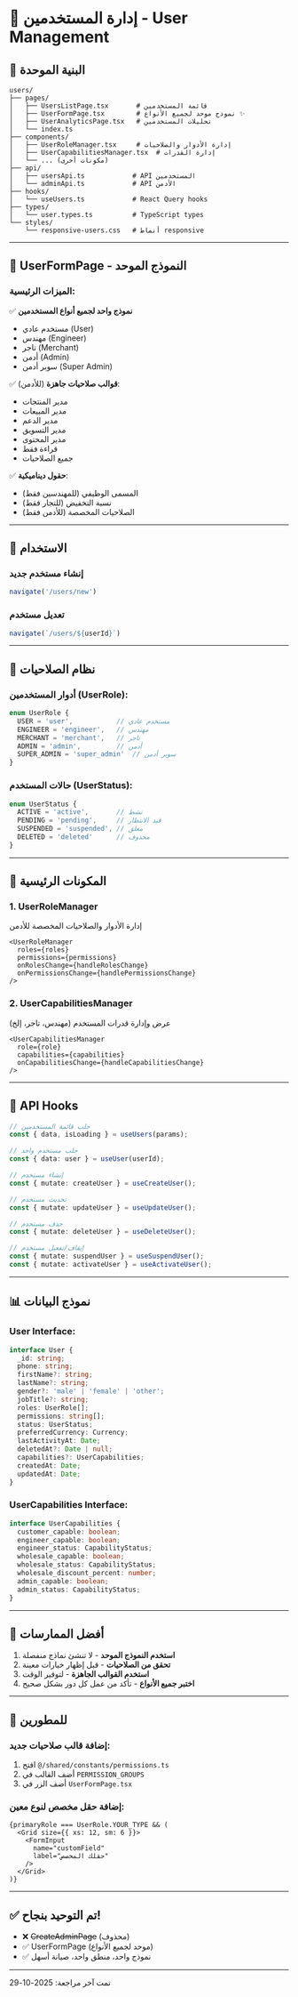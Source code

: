 # 👥 إدارة المستخدمين - User Management

## 📁 البنية الموحدة

```
users/
├── pages/
│   ├── UsersListPage.tsx       # قائمة المستخدمين
│   ├── UserFormPage.tsx        # نموذج موحد لجميع الأنواع ✨
│   ├── UserAnalyticsPage.tsx   # تحليلات المستخدمين
│   └── index.ts
├── components/
│   ├── UserRoleManager.tsx     # إدارة الأدوار والصلاحيات
│   ├── UserCapabilitiesManager.tsx  # إدارة القدرات
│   └── ... (مكونات أخرى)
├── api/
│   ├── usersApi.ts            # API المستخدمين
│   └── adminApi.ts            # API الأدمن
├── hooks/
│   └── useUsers.ts            # React Query hooks
├── types/
│   └── user.types.ts          # TypeScript types
└── styles/
    └── responsive-users.css   # أنماط responsive
```

---

## 🎯 UserFormPage - النموذج الموحد

### الميزات الرئيسية:
✅ **نموذج واحد لجميع أنواع المستخدمين**
- مستخدم عادي (User)
- مهندس (Engineer)
- تاجر (Merchant)
- أدمن (Admin)
- سوبر أدمن (Super Admin)

✅ **قوالب صلاحيات جاهزة** (للأدمن):
- مدير المنتجات
- مدير المبيعات
- مدير الدعم
- مدير التسويق
- مدير المحتوى
- قراءة فقط
- جميع الصلاحيات

✅ **حقول ديناميكية**:
- المسمى الوظيفي (للمهندسين فقط)
- نسبة التخفيض (للتجار فقط)
- الصلاحيات المخصصة (للأدمن فقط)

---

## 🔄 الاستخدام

### إنشاء مستخدم جديد
```typescript
navigate('/users/new')
```

### تعديل مستخدم
```typescript
navigate(`/users/${userId}`)
```

---

## 🔐 نظام الصلاحيات

### أدوار المستخدمين (UserRole):
```typescript
enum UserRole {
  USER = 'user',           // مستخدم عادي
  ENGINEER = 'engineer',   // مهندس
  MERCHANT = 'merchant',   // تاجر
  ADMIN = 'admin',         // أدمن
  SUPER_ADMIN = 'super_admin'  // سوبر أدمن
}
```

### حالات المستخدم (UserStatus):
```typescript
enum UserStatus {
  ACTIVE = 'active',       // نشط
  PENDING = 'pending',     // قيد الانتظار
  SUSPENDED = 'suspended', // معلق
  DELETED = 'deleted'      // محذوف
}
```

---

## 🎨 المكونات الرئيسية

### 1. UserRoleManager
إدارة الأدوار والصلاحيات المخصصة للأدمن
```tsx
<UserRoleManager
  roles={roles}
  permissions={permissions}
  onRolesChange={handleRolesChange}
  onPermissionsChange={handlePermissionsChange}
/>
```

### 2. UserCapabilitiesManager
عرض وإدارة قدرات المستخدم (مهندس، تاجر، إلخ)
```tsx
<UserCapabilitiesManager
  role={role}
  capabilities={capabilities}
  onCapabilitiesChange={handleCapabilitiesChange}
/>
```

---

## 🔧 API Hooks

```typescript
// جلب قائمة المستخدمين
const { data, isLoading } = useUsers(params);

// جلب مستخدم واحد
const { data: user } = useUser(userId);

// إنشاء مستخدم
const { mutate: createUser } = useCreateUser();

// تحديث مستخدم
const { mutate: updateUser } = useUpdateUser();

// حذف مستخدم
const { mutate: deleteUser } = useDeleteUser();

// إيقاف/تفعيل مستخدم
const { mutate: suspendUser } = useSuspendUser();
const { mutate: activateUser } = useActivateUser();
```

---

## 📊 نموذج البيانات

### User Interface:
```typescript
interface User {
  _id: string;
  phone: string;
  firstName?: string;
  lastName?: string;
  gender?: 'male' | 'female' | 'other';
  jobTitle?: string;
  roles: UserRole[];
  permissions: string[];
  status: UserStatus;
  preferredCurrency: Currency;
  lastActivityAt: Date;
  deletedAt?: Date | null;
  capabilities?: UserCapabilities;
  createdAt: Date;
  updatedAt: Date;
}
```

### UserCapabilities Interface:
```typescript
interface UserCapabilities {
  customer_capable: boolean;
  engineer_capable: boolean;
  engineer_status: CapabilityStatus;
  wholesale_capable: boolean;
  wholesale_status: CapabilityStatus;
  wholesale_discount_percent: number;
  admin_capable: boolean;
  admin_status: CapabilityStatus;
}
```

---

## 🎯 أفضل الممارسات

1. **استخدم النموذج الموحد** - لا تنشئ نماذج منفصلة
2. **تحقق من الصلاحيات** - قبل إظهار خيارات معينة
3. **استخدم القوالب الجاهزة** - لتوفير الوقت
4. **اختبر جميع الأنواع** - تأكد من عمل كل دور بشكل صحيح

---

## 🚀 للمطورين

### إضافة قالب صلاحيات جديد:
1. افتح `@/shared/constants/permissions.ts`
2. أضف القالب في `PERMISSION_GROUPS`
3. أضف الزر في `UserFormPage.tsx`

### إضافة حقل مخصص لنوع معين:
```tsx
{primaryRole === UserRole.YOUR_TYPE && (
  <Grid size={{ xs: 12, sm: 6 }}>
    <FormInput
      name="customField"
      label="حقلك المخصص"
    />
  </Grid>
)}
```

---

## ✅ تم التوحيد بنجاح!

- ❌ ~~CreateAdminPage~~ (محذوف)
- ✅ UserFormPage (موحد لجميع الأنواع)
- ✅ نموذج واحد، منطق واحد، صيانة أسهل

---

تمت آخر مراجعة: 2025-10-29

